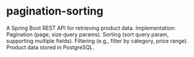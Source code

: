 # pagination-sorting
A Spring Boot REST API for retrieving product data. Implementation: Pagination (page, size query params). Sorting (sort query param, supporting multiple fields). Filtering (e.g., filter by category, price range). Product data stored in PostgreSQL.
